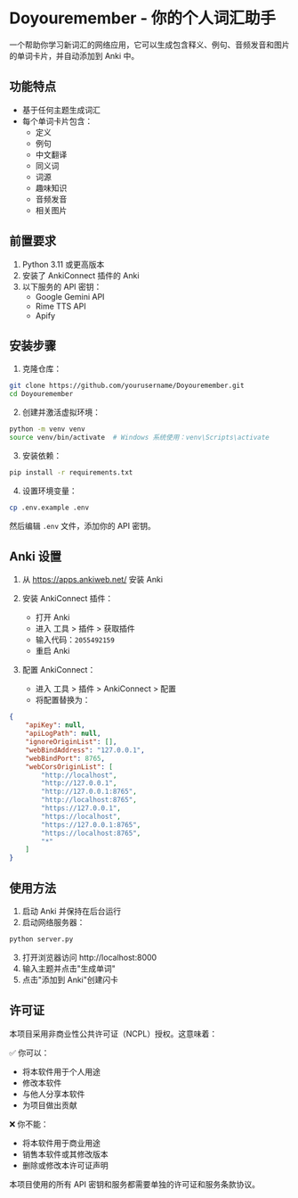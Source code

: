 # Doyouremember - 你的个人词汇助手

一个帮助你学习新词汇的网络应用，它可以生成包含释义、例句、音频发音和图片的单词卡片，并自动添加到 Anki 中。

## 功能特点

- 基于任何主题生成词汇
- 每个单词卡片包含：
  - 定义
  - 例句
  - 中文翻译
  - 同义词
  - 词源
  - 趣味知识
  - 音频发音
  - 相关图片

## 前置要求

1. Python 3.11 或更高版本
2. 安装了 AnkiConnect 插件的 Anki
3. 以下服务的 API 密钥：
   - Google Gemini API
   - Rime TTS API
   - Apify

## 安装步骤

1. 克隆仓库：
```bash
git clone https://github.com/yourusername/Doyouremember.git
cd Doyouremember
```

2. 创建并激活虚拟环境：
```bash
python -m venv venv
source venv/bin/activate  # Windows 系统使用：venv\Scripts\activate
```

3. 安装依赖：
```bash
pip install -r requirements.txt
```

4. 设置环境变量：
```bash
cp .env.example .env
```
然后编辑 `.env` 文件，添加你的 API 密钥。

## Anki 设置

1. 从 https://apps.ankiweb.net/ 安装 Anki
2. 安装 AnkiConnect 插件：
   - 打开 Anki
   - 进入 工具 > 插件 > 获取插件
   - 输入代码：`2055492159`
   - 重启 Anki

3. 配置 AnkiConnect：
   - 进入 工具 > 插件 > AnkiConnect > 配置
   - 将配置替换为：
```json
{
    "apiKey": null,
    "apiLogPath": null,
    "ignoreOriginList": [],
    "webBindAddress": "127.0.0.1",
    "webBindPort": 8765,
    "webCorsOriginList": [
        "http://localhost",
        "http://127.0.0.1",
        "http://127.0.0.1:8765",
        "http://localhost:8765",
        "https://127.0.0.1",
        "https://localhost",
        "https://127.0.0.1:8765",
        "https://localhost:8765",
        "*"
    ]
}
```

## 使用方法

1. 启动 Anki 并保持在后台运行
2. 启动网络服务器：
```bash
python server.py
```
3. 打开浏览器访问 http://localhost:8000
4. 输入主题并点击"生成单词"
5. 点击"添加到 Anki"创建闪卡

## 许可证

本项目采用非商业性公共许可证（NCPL）授权。这意味着：

✅ 你可以：
- 将本软件用于个人用途
- 修改本软件
- 与他人分享本软件
- 为项目做出贡献

❌ 你不能：
- 将本软件用于商业用途
- 销售本软件或其修改版本
- 删除或修改本许可证声明

本项目使用的所有 API 密钥和服务都需要单独的许可证和服务条款协议。 